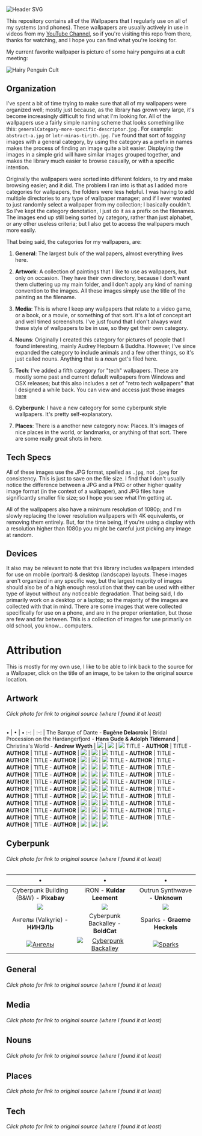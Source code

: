 ![Header SVG](https://makccr.github.io/images/github-header.svg)

This repository contains all of the Wallpapers that I regularly use on all of my systems (and phones). These wallpapers are usually actively in use in videos from my [YouTube Channel](https://www.youtube.com/user/mackenziegcriswell), so if you're visiting this repo from there, thanks for watching, and I hope you can find what you're looking for. 

My current favorite wallpaper is picture of some hairy penguins at a cult meeting:

![Hairy Penguin Cult](https://raw.githubusercontent.com/makccr/wallpapers/master/backgrounds/NOUNS-hairy-penguins-2.jpg)

## Organization
I've spent a bit of time trying to make sure that all of my wallpapers were organized well; mostly just because, as the library has grown very large, it's become increasingly difficult to find what I'm looking for. All of the wallpapers use a fairly simple naming scheme that looks something like this: ``generalCategory-more-specific-descriptor.jpg`` . For example: ``abstract-a.jpg`` or ``lotr-minas-tirith.jpg``. I've found that sort of *tagging* images with a general category, by using the category as a prefix in names makes the process of finding an image quite a bit easier. Displaying the images in a simple grid will have similar images grouped together, and makes the library much easier to browse casually, or with a specific intention. 

Originally the wallpapers were sorted into different folders, to try and make browsing easier; and it did. The problem I ran into is that as I added more categories for wallpapers, the folders were less helpful. I was having to add multiple directories to any type of wallpaper manager; and if I ever wanted to just randomly select a wallpaper from my collection; I basically couldn't. So I've kept the category denotation, I just do it as a prefix on the filenames. The images end up still being sorted by category, rather than just alphabet, or any other useless criteria; but I also get to access the wallpapers much more easily. 

That being said, the categories for my wallpapers, are: 

1. **General**: The largest bulk of the wallpapers, almost everything lives here. 

2. **Artwork**: A collection of paintings that I like to use as wallpapers, but only on occasion. They have their own directory, because I don't want them cluttering up my main folder, and I don't apply any kind of naming convention to the images. All these images simply use the title of the painting as the filename. 

3. **Media**: This is where I keep any wallpapers that relate to a video game, or a book, or a movie, or something of that sort. It's a lot of concept art and well timed screenshots. I've just found that I don't always want these style of wallpapers to be in use, so they get their own category. 

4. **Nouns**: Originally I created this category for pictures of people that I found interesting, mainly Audrey Hepburn & Buddha. However, I've since expanded the category to include animals and a few other things, so it's just called nouns. Anything that is a *noun* get's filed here. 

5. **Tech**: I've added a fifth category for "tech" wallpapers. These are mostly some past and current default wallpapers from Windows and OSX releases; but this also includes a set of "retro tech wallpapers" that I designed a while back. You can view and access just those images [here](https://photos.google.com/share/AF1QipNcKt7p6gWWk5sHYwj9SuhOHTliwypGEO-CfQCr5y4eI1qesRrH3wFOyIaQ871pGg?key=T1RSejMzUk9yUzBGaEx6LVduSmNNRW8wVnAyb2Rn) 

6. **Cyberpunk**: I have a new category for some cyberpunk style wallpapers. It's pretty self-explanatory. 

7. **Places**: There is a another new category now: Places. It's images of nice places in the world, or landmarks, or anything of that sort. There are some really great shots in here. 

## Tech Specs
All of these images use the JPG format, spelled as ``.jpg``, not ``.jpeg`` for consistency. This is just to save on the file size. I find that I don't usually notice the difference between a JPG and a PNG or other higher quality image format (in the context of a wallpaper), and JPG files have significantly smaller file size; so I hope you see what I'm getting at. 

All of the wallpapers also have a minimum resolution of 1080p; and I'm slowly replacing the lower resolution wallpapers with 4K equivalents, or removing them entirely. But, for the time being, if you're using a display with a resolution higher than 1080p you might be careful just picking any image at random. 

## Devices
It also may be relevant to note that this library includes wallpapers intended for use on mobile (portrait) & desktop (landscape) layouts. These images aren't organized in any specific way, but the largest majority of images should also be of a high enough resolution that they can be used with either type of layout without any noticeable degradation. That being said, I do primarily work on a desktop or a laptop; so the majority of the images are collected with that in mind. There are some images that were collected specifically for use on a phone, and are in the proper orientation, but those are few and far between. This is a collection of images for use primarily on old school, you know... computers. 

# Attribution
This is mostly for my own use, I like to be able to link back to the source for a Wallpaper, click on the title of an image, to be taken to the original source location. 

## Artwork
###### Click photo for link to original source (where I found it at least)
• | • | •
 :-: | :-: |
The Barque of Dante - **Eugène Delacroix** | Bridal Procession on the Hardangerfjord - **Hans Gude & Adolph Tidemand** | Christina's World - **Andrew Wyeth** |
[![](https://raw.githubusercontent.com/makccr/wallpapers/master/thumb/ARTWORK-barque-of-dante.jpg)](https://upload.wikimedia.org/wikipedia/commons/7/70/Eug%C3%A8ne_Delacroix_-_The_Barque_of_Dante.jpg) | [![](https://raw.githubusercontent.com/makccr/wallpapers/master/thumb/ARTWORK-bridal-procession-on-the-hardangerfjord.jpg)](https://upload.wikimedia.org/wikipedia/commons/b/b2/Adolph_Tidemand_%26_Hans_Gude_-_Bridal_Procession_on_the_Hardangerfjord_-_Google_Art_Project.jpg) | [![](https://raw.githubusercontent.com/makccr/wallpapers/master/thumb/ARTWORK-christianas-world.jpg)](https://www.moma.org/collection/works/78455)
TITLE - **AUTHOR** | TITLE - **AUTHOR** | TITLE - **AUTHOR** |
[![](https://raw.githubusercontent.com/makccr/wallpapers/master/thumb/THUMB)](LINK) | [![](https://raw.githubusercontent.com/makccr/wallpapers/master/thumb/THUMB)](LINK) | [![](https://raw.githubusercontent.com/makccr/wallpapers/master/thumb/THUMB)](LINK)
TITLE - **AUTHOR** | TITLE - **AUTHOR** | TITLE - **AUTHOR** |
[![](https://raw.githubusercontent.com/makccr/wallpapers/master/thumb/THUMB)](LINK) | [![](https://raw.githubusercontent.com/makccr/wallpapers/master/thumb/THUMB)](LINK) | [![](https://raw.githubusercontent.com/makccr/wallpapers/master/thumb/THUMB)](LINK)
TITLE - **AUTHOR** | TITLE - **AUTHOR** | TITLE - **AUTHOR** |
[![](https://raw.githubusercontent.com/makccr/wallpapers/master/thumb/THUMB)](LINK) | [![](https://raw.githubusercontent.com/makccr/wallpapers/master/thumb/THUMB)](LINK) | [![](https://raw.githubusercontent.com/makccr/wallpapers/master/thumb/THUMB)](LINK)
TITLE - **AUTHOR** | TITLE - **AUTHOR** | TITLE - **AUTHOR** |
[![](https://raw.githubusercontent.com/makccr/wallpapers/master/thumb/THUMB)](LINK) | [![](https://raw.githubusercontent.com/makccr/wallpapers/master/thumb/THUMB)](LINK) | [![](https://raw.githubusercontent.com/makccr/wallpapers/master/thumb/THUMB)](LINK)
TITLE - **AUTHOR** | TITLE - **AUTHOR** | TITLE - **AUTHOR** |
[![](https://raw.githubusercontent.com/makccr/wallpapers/master/thumb/THUMB)](LINK) | [![](https://raw.githubusercontent.com/makccr/wallpapers/master/thumb/THUMB)](LINK) | [![](https://raw.githubusercontent.com/makccr/wallpapers/master/thumb/THUMB)](LINK)
TITLE - **AUTHOR** | TITLE - **AUTHOR** | TITLE - **AUTHOR** |
[![](https://raw.githubusercontent.com/makccr/wallpapers/master/thumb/THUMB)](LINK) | [![](https://raw.githubusercontent.com/makccr/wallpapers/master/thumb/THUMB)](LINK) | [![](https://raw.githubusercontent.com/makccr/wallpapers/master/thumb/THUMB)](LINK)
TITLE - **AUTHOR** | TITLE - **AUTHOR** | TITLE - **AUTHOR** |
[![](https://raw.githubusercontent.com/makccr/wallpapers/master/thumb/THUMB)](LINK) | [![](https://raw.githubusercontent.com/makccr/wallpapers/master/thumb/THUMB)](LINK) | [![](https://raw.githubusercontent.com/makccr/wallpapers/master/thumb/THUMB)](LINK)
TITLE - **AUTHOR** | TITLE - **AUTHOR** | TITLE - **AUTHOR** |
[![](https://raw.githubusercontent.com/makccr/wallpapers/master/thumb/THUMB)](LINK) | [![](https://raw.githubusercontent.com/makccr/wallpapers/master/thumb/THUMB)](LINK) | [![](https://raw.githubusercontent.com/makccr/wallpapers/master/thumb/THUMB)](LINK)
TITLE - **AUTHOR** | TITLE - **AUTHOR** | TITLE - **AUTHOR** |
[![](https://raw.githubusercontent.com/makccr/wallpapers/master/thumb/THUMB)](LINK) | [![](https://raw.githubusercontent.com/makccr/wallpapers/master/thumb/THUMB)](LINK) | [![](https://raw.githubusercontent.com/makccr/wallpapers/master/thumb/THUMB)](LINK)
TITLE - **AUTHOR** | TITLE - **AUTHOR** | TITLE - **AUTHOR** |
[![](https://raw.githubusercontent.com/makccr/wallpapers/master/thumb/THUMB)](LINK) | [![](https://raw.githubusercontent.com/makccr/wallpapers/master/thumb/THUMB)](LINK) | [![](https://raw.githubusercontent.com/makccr/wallpapers/master/thumb/THUMB)](LINK)
TITLE - **AUTHOR** | TITLE - **AUTHOR** | TITLE - **AUTHOR** |
[![](https://raw.githubusercontent.com/makccr/wallpapers/master/thumb/THUMB)](LINK) | [![](https://raw.githubusercontent.com/makccr/wallpapers/master/thumb/THUMB)](LINK) | [![](https://raw.githubusercontent.com/makccr/wallpapers/master/thumb/THUMB)](LINK)

## Cyberpunk
###### Click photo for link to original source (where I found it at least)
• | • | • 
:-: | :-: | :-:
Cyberpunk Building (B&W) - **Pixabay** | iRON - **Kuldar Leement** | Outrun Synthwave - **Unknown**
[![](https://raw.githubusercontent.com/makccr/wallpapers/master/thumb/CYBERPUNK-building.jpg)](https://images.pexels.com/photos/416326/pexels-photo-416326.jpeg) | [![](https://raw.githubusercontent.com/makccr/wallpapers/master/thumb/CYBERPUNK-red.jpg)](https://i.redd.it/jfh2j0pw2at21.png) | [![](https://raw.githubusercontent.com/makccr/wallpapers/master/thumb/CYBERPUNK-synthwave.jpg)](https://wallpaperaccess.com/full/1115095.jpg)
Ангелы (Valkyrie) - **НИНЭЛЬ** | Cyberpunk Backalley - **BoldCat** | Sparks - **Graeme Heckels**
[![Ангелы](https://raw.githubusercontent.com/makccr/wallpapers/master/thumb/CYBERPUNK-valkyrie.jpg)](https://i.artfile.ru/1929x1080_1324821_[www.ArtFile.ru].jpg) | [![Cyberpunk Backalley](https://raw.githubusercontent.com/makccr/wallpapers/master/thumb/CYBERPUNK-vee-alleyway.jpg)](https://images-wixmp-ed30a86b8c4ca887773594c2.wixmp.com/f/6eb176aa-5b83-4c2a-823a-e72b7e6130f2/dcbdm6j-9339542c-b2f3-483c-9dd4-4c9578098bda.jpg) | [![Sparks](https://raw.githubusercontent.com/makccr/wallpapers/master/thumb/CYBERPUNK-welding.jpg)](https://www.flickr.com/photos/gheckels/17074700519)

## General
###### Click photo for link to original source (where I found it at least)

## Media
###### Click photo for link to original source (where I found it at least)

## Nouns
###### Click photo for link to original source (where I found it at least)

## Places
###### Click photo for link to original source (where I found it at least)

## Tech
###### Click photo for link to original source (where I found it at least)
